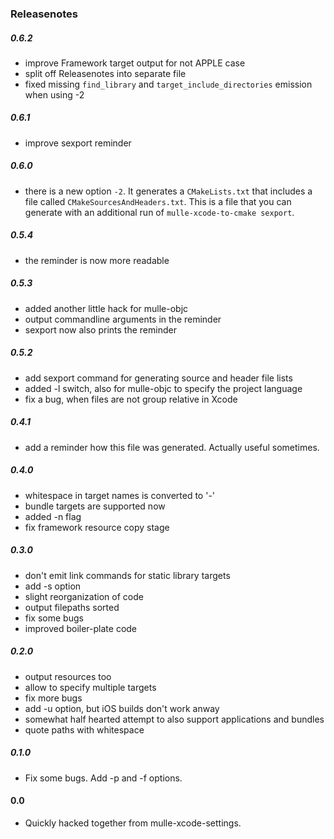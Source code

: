 ### Releasenotes

##### 0.6.2

* improve Framework target output for not APPLE case
* split off Releasenotes into separate file
* fixed missing `find_library` and `target_include_directories` emission when using -2

##### 0.6.1

* improve sexport reminder

##### 0.6.0

* there is a new option `-2`. It generates a `CMakeLists.txt` that includes
a file called `CMakeSourcesAndHeaders.txt`. This is a file that you can generate
with an additional run of `mulle-xcode-to-cmake sexport`.

##### 0.5.4

* the reminder is now more readable

##### 0.5.3

* added another little hack for mulle-objc
* output commandline arguments in the reminder
* sexport now also prints the reminder

##### 0.5.2

* add sexport command for generating source and header file lists
* added -l switch, also for mulle-objc to specify the project language
* fix a bug, when files are not group relative in Xcode

##### 0.4.1

* add a reminder how this file was generated. Actually useful sometimes.

##### 0.4.0

* whitespace in target names is converted to '-'
* bundle targets are supported now
* added -n flag
* fix framework resource copy stage


##### 0.3.0

* don't emit link commands for static library targets
* add -s option
* slight reorganization of code
* output filepaths sorted
* fix some bugs
* improved boiler-plate code


##### 0.2.0

* output resources too
* allow to specify multiple targets
* fix more bugs
* add -u option, but iOS builds don't work anway
* somewhat half hearted attempt to also support applications and bundles
* quote paths with whitespace

##### 0.1.0

* Fix some bugs. Add -p and -f options.


#### 0.0

* Quickly hacked together from mulle-xcode-settings.
